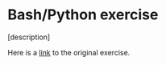 # Bash/Python exercise

[description]

Here is a [link](https://github.com/nashville-software-school/python-milestones/blob/master/02-command-line-applications/exercises/CLI_BASH_BUILDER.md) to the original exercise.
